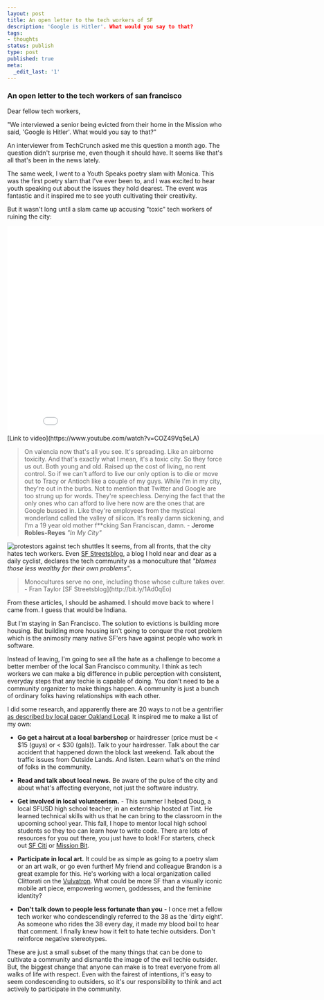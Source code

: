 ```yaml
---
layout: post
title: An open letter to the tech workers of SF
description: 'Google is Hitler'. What would you say to that?
tags:
- thoughts
status: publish
type: post
published: true
meta:
  _edit_last: '1'
---
```

### An open letter to the tech workers of san francisco

Dear fellow tech workers,

"We interviewed a senior being evicted from their home in the Mission who said, 'Google is Hitler'. What would you say to that?" 

An interviewer from TechCrunch asked me this question a month ago. The question didn't surprise me, even though it should have. It seems like that's all that's been in the news lately.

The same week, I went to a Youth Speaks poetry slam with Monica. This was the first poetry slam that I've ever been to, and I was excited to hear youth speaking out about the issues they hold dearest. The event was fantastic and it inspired me to see youth cultivating their creativity.

But it wasn't long until a slam came up accusing "toxic" tech workers of ruining the city:

<iframe width="853" height="480" src="//www.youtube.com/embed/COZ49Vq5eLA?start=103" frameborder="0" allowfullscreen></iframe> [Link to video](https://www.youtube.com/watch?v=COZ49Vq5eLA)

<blockquote>On valencia now that's all you see. It's spreading. Like an airborne toxicity. And that's exactly what I mean, it's a toxic city. So they force us out. Both young and old. Raised up the cost of living, no rent control. So if we can't afford to live our only option is to die or move out to Tracy or Antioch like a couple of my guys. While I'm in my city, they're out in the burbs. Not to mention that Twitter and Google are too strung up for words. They're speechless. Denying the fact that the only ones who can afford to live here now are the ones that are Google bussed in. Like they're employees from the mystical wonderland called the valley of silicon. It's really damn sickening, and I'm a 19 year old mother f**cking San Franciscan, damn. - <b>Jerome Robles-Reyes</b> <i>"In My City"</i></blockquote>

![protestors against tech shuttles](https://s3.amazonaws.com/uploads.hipchat.com/38181/267094/KPAEHUh5pkVVf5P/Bt9z8t3CcAAkkF1.jpg)
It seems, from all fronts, that the city hates tech workers. Even [SF Streetsblog](http://bit.ly/1Ad0qEo), a blog I hold near and dear as a daily cyclist, declares the tech community as a monoculture that <i>"blames those less wealthy for their own problems"</i>.

<blockquote>Monocultures serve no one, including those whose culture takes over. - Fran Taylor [SF Streetsblog](http://bit.ly/1Ad0qEo)</blockquote>

From these articles, I should be ashamed. I should move back to where I came from. I guess that would be Indiana.

But I'm staying in San Francisco. The solution to evictions is building more housing. But building more housing isn't going to conquer the root problem which is the animosity many native SF'ers have against people who work in software.

Instead of leaving, I'm going to see all the hate as a challenge to become a better member of the local San Francisco community. I think as tech workers we can make a big difference in public perception with consistent, everyday steps that any techie is capable of doing. You don't need to be a community organizer to make things happen. A community is just a bunch of ordinary folks having relationships with each other.

I did some research, and apparently there are 20 ways to not be a gentrifier [as described by local paper Oakland Local](http://bit.ly/1hUpYfV). It inspired me to make a list of my own:

* __Go get a haircut at a local barbershop__ or hairdresser (price must be < $15 (guys) or < $30 (gals)). Talk to your hairdresser. Talk about the car accident that happened down the block last weekend. Talk about the traffic issues from Outside Lands. And listen. Learn what's on the mind of folks in the community.

* __Read and talk about local news.__ Be aware of the pulse of the city and about what's affecting everyone, not just the software industry.

* __Get involved in local volunteerism.__ - This summer I helped Doug, a local SFUSD high school teacher, in an externship hosted at Tint. He learned technical skills with us that he can bring to the classroom in the upcoming school year. This fall, I hope to mentor local high school students so they too can learn how to write code. There are lots of resources for you out there, you just have to look! For starters, check out [SF Citi](http://www.sfciti.com/) or [Mission Bit](http://www.missionbit.com/).

* __Participate in local art.__ It could be as simple as going to a poetry slam or an art walk, or go even further! My friend and colleague Brandon is a great example for this. He's working with a local organization called Clittorati on the [Vulvatron](http://www.thevulvatron.com/). What could be more SF than a visually iconic mobile art piece, empowering women, goddesses, and the feminine identity? 

* __Don't talk down to people less fortunate than you__ - I once met a fellow tech worker who condescendingly referred to the 38 as the 'dirty eight'. As someone who rides the 38 every day, it made my blood boil to hear that comment. I finally knew how it felt to hate techie outsiders. Don't reinforce negative stereotypes.

These are just a small subset of the many things that can be done to cultivate a community and dismantle the image of the evil techie outsider. But, the biggest change that anyone can make is to treat everyone from all walks of life with respect. Even with the fairest of intentions, it's easy to seem condescending to outsiders, so it's our responsibility to think and act actively to participate in the community.
